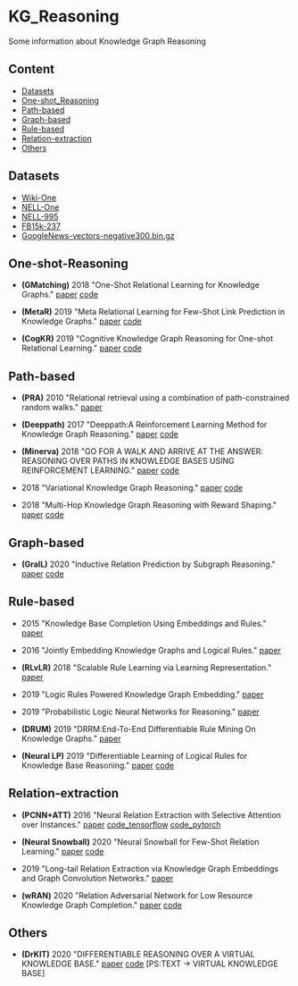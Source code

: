 # KG_Reasoning
Some information about Knowledge Graph Reasoning

## Content
* [Datasets](#Datasets)
* [One-shot_Reasoning](#One-shot_Reasoning)
* [Path-based](#Path-based)
* [Graph-based](#Graph-based)
* [Rule-based](#Rule-based)
* [Relation-extraction](#Relation-extraction)
* [Others](#Others)

## Datasets
- [Wiki-One](https://sites.cs.ucsb.edu/~xwhan/datasets/wiki.tar.gz)
- [NELL-One](https://sites.cs.ucsb.edu/~xwhan/datasets/nell.tar.gz)
- [NELL-995](http://cs.ucsb.edu/~xwhan/datasets/NELL-995.zip)
- [FB15k-237](https://drive.google.com/file/d/1klWL11nW3ZS6b2MtLW0MHnXu-XlJqDyA/view?usp=sharing)
- [GoogleNews-vectors-negative300.bin.gz](https://drive.google.com/file/d/0B7XkCwpI5KDYNlNUTTlSS21pQmM/edit?usp=sharing)

## One-shot-Reasoning
- **(GMatching)** 2018 "One-Shot Relational Learning for Knowledge Graphs." [paper](https://arxiv.org/abs/1808.09040) [code](https://github.com/xwhan/One-shot-Relational-Learning) 

- **(MetaR)** 2019 "Meta Relational Learning for Few-Shot Link Prediction in Knowledge Graphs." [paper](https://www.aclweb.org/anthology/D19-1431/) [code](https://github.com/AnselCmy/MetaR)

- **(CogKR)** 2019 "Cognitive Knowledge Graph Reasoning for One-shot Relational Learning." [paper](https://arxiv.org/abs/1906.05489) [code](https://github.com/THUDM/CogKR)

## Path-based
- **(PRA)** 2010 "Relational retrieval using a combination of path-constrained random walks." [paper](https://link.springer.com/article/10.1007/s10994-010-5205-8)

- **(Deeppath)** 2017 "Deeppath:A Reinforcement Learning Method for Knowledge Graph Reasoning." [paper](https://arxiv.org/abs/1707.06690) [code](https://github.com/xwhan/DeepPath)

- **(Minerva)** 2018 "GO FOR A WALK AND ARRIVE AT THE ANSWER: REASONING OVER PATHS IN KNOWLEDGE BASES USING REINFORCEMENT LEARNING." [paper](https://arxiv.org/abs/1711.05851) [code](https://github.com/shehzaadzd/MINERVA)

- 2018 "Variational Knowledge Graph Reasoning." [paper](https://arxiv.org/abs/1803.06581) [code](https://github.com/wenhuchen/KB-Reasoning-Data)

- 2018 "Multi-Hop Knowledge Graph Reasoning with Reward Shaping." [paper](https://arxiv.org/abs/1808.10568) [code](https://github.com/salesforce/MultiHopKG)


## Graph-based
- **(GraIL)** 2020 "Inductive Relation Prediction by Subgraph Reasoning." [paper](https://arxiv.org/abs/1911.06962) [code](https://github.com/kkteru/grail)


## Rule-based
- 2015 "Knowledge Base Completion Using Embeddings and Rules." [paper](https://www.aaai.org/ocs/index.php/IJCAI/IJCAI15/paper/viewPaper/10798)

- 2016 "Jointly Embedding Knowledge Graphs and Logical Rules." [paper](https://www.aclweb.org/anthology/D16-1019.pdf)

- **(RLvLR)** 2018 "Scalable Rule Learning via Learning Representation." [paper](https://www.ijcai.org/Proceedings/2018/0297.pdf)

- 2019 "Logic Rules Powered Knowledge Graph Embedding." [paper](https://arxiv.org/abs/1903.03772)

- 2019 "Probabilistic Logic Neural Networks for Reasoning." [paper](http://papers.nips.cc/paper/8987-probabilistic-logic-neural-networks-for-reasoning)

- **(DRUM)** 2019 "DRRM:End-To-End Differentiable Rule Mining On Knowledge Graphs." [paper](http://papers.nips.cc/paper/9669-drum-end-to-end-differentiable-rule-mining-on-knowledge-graphs)

- **(Neural LP)** 2019 "Differentiable Learning of Logical Rules for Knowledge Base Reasoning." [paper](http://papers.nips.cc/paper/6826-differentiable-learning-of-logical-rules-for-knowledge-base-reasoning) [code](https://github.com/fanyangxyz/Neural-LP)



## Relation-extraction
- **(PCNN+ATT)** 2016 "Neural Relation Extraction with Selective Attention over Instances." [paper](http://www.thunlp.org/~lyk/publications/acl2016_nre.pdf) [code_tensorflow](https://github.com/thunlp/NRE) [code_pytorch](https://github.com/ShomyLiu/pytorch-relation-extraction)

- **(Neural Snowball)** 2020 "Neural Snowball for Few-Shot Relation Learning." [paper](https://arxiv.org/pdf/1908.11007.pdf) [code](https://github.com/thunlp/Neural-Snowball)

- 2019 "Long-tail Relation Extraction via Knowledge Graph Embeddings and Graph Convolution Networks." [paper](https://www.aclweb.org/anthology/N19-1306/)

- **(wRAN)** 2020 "Relation Adversarial Network for Low Resource Knowledge Graph Completion." [paper](https://arxiv.org/abs/1911.03091) [code](https://github.com/zxlzr/RAN)

## Others
- **(DrKIT)** 2020 "DIFFERENTIABLE REASONING OVER A VIRTUAL KNOWLEDGE BASE." [paper](https://link.zhihu.com/?target=https%3A//openreview.net/pdf%3Fid%3DSJxstlHFPH) [code](http://www.cs.cmu.edu/~bdhingra/pages/drkit.html) [PS:TEXT -> VIRTUAL KNOWLEDGE BASE]

